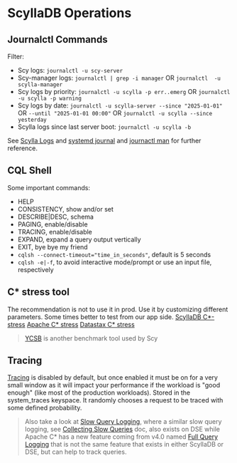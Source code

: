 # ScyllaDB Operations

## Journalctl Commands
Filter:
- Scy logs: `journalctl -u scy-server`
- Scy-manager logs: `journalctl | grep -i manager` OR `journalctl  -u scylla-manager`
- Scy logs by priority: `journalctl -u scylla -p err..emerg` OR `journalctl -u scylla -p warning`
- Scy logs by date: `journalctl -u scylla-server --since "2025-01-01"` OR `--until "2025-01-01 00:00"` OR `journalctl -u scylla --since yesterday` 
- Scylla logs since last server boot: `journalctl -u scylla -b`

See [Scylla Logs](https://opensource.docs.scylladb.com/stable/getting-started/logging) and [systemd journal](https://www.freedesktop.org/software/systemd/man/latest/systemd-journald.service.html) and [journactl man](https://www.freedesktop.org/software/systemd/man/latest/journalctl.html) for further reference.

## CQL Shell
Some important commands:
- HELP
- CONSISTENCY, show and/or set
- DESCRIBE|DESC, schema
- PAGING, enable/disable
- TRACING, enable/disable
- EXPAND, expand a query output vertically
- EXIT, bye bye my friend
- `cqlsh --connect-timeout="time_in_seconds"`, default is 5 seconds
- `cqlsh -e|-f`, to avoid interactive mode/prompt or use an input file, respectively

## C* stress tool
The recommendation is not to use it in prod. Use it by customizing different parameters. Some times better to test from our app side.
[ScyllaDB C*-stress](https://opensource.docs.scylladb.com/stable/operating-scylla/admin-tools/cassandra-stress)
[Apache C* stress](https://docs.datastax.com/en/dse/5.1/tooling/cassandra-stress-tool.html)
[Datastax C* stress](https://docs.datastax.com/en/dse/5.1/tooling/cassandra-stress-tool.html)
> [YCSB](https://www.scylladb.com/glossary/ycsb/) is another benchmark tool used by Scy

## Tracing
[Tracing](https://opensource.docs.scylladb.com/stable/using-scylla/tracing) is disabled by default, but once enabled it must be on for a very small window as it will impact your performance if the workload is "good enough" (like most of the production workloads). Stored in the system_traces keyspace. It randomly chooses a request to be traced with some defined probability. 
> Also take a look at [Slow Query Logging](https://opensource.docs.scylladb.com/stable/using-scylla/tracing#slow-query-logging), where a similar slow query logging, see [Collecting Slow Queries](https://docs.datastax.com/en/dse/6.9/managing/management-services/performance/collect-slow-queries.html) doc, also exists on DSE while Apache C* has a new feature coming from v4.0 named [Full Query Logging](https://cassandra.apache.org/doc/stable/cassandra/operating/fqllogging.html) that is not the same feature that exists in either ScyllaDB or DSE, but can help to track queries.


